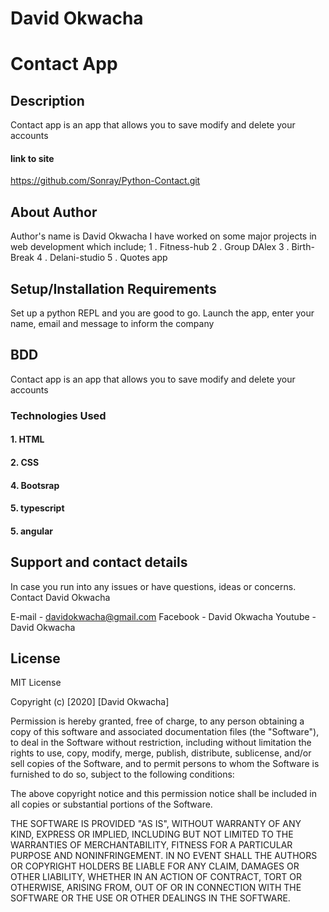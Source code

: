 # David Okwacha 

# Contact App

## Description
Contact app is an app that allows you to save modify and delete your accounts

#### link to site
https://github.com/Sonray/Python-Contact.git

## About Author
Author's name is David Okwacha
I have worked on some major projects in web development which include;
1 . Fitness-hub
2 . Group DAlex
3 . Birth-Break
4 . Delani-studio
5 . Quotes app

## Setup/Installation Requirements
Set up a python REPL and you are good to go. Launch the app, enter your name, email and 
message to inform the company

## BDD
Contact app is an app that allows you to save modify and delete your accounts

### Technologies Used
#### 1. HTML
#### 2. CSS
#### 4. Bootsrap
#### 5. typescript
#### 5. angular


## Support and contact details
In case you run into any issues or have questions, ideas or concerns. Contact David Okwacha

E-mail - davidokwacha@gmail.com
Facebook - David Okwacha
Youtube - David Okwacha

## License
MIT License

Copyright (c) [2020] [David Okwacha]

Permission is hereby granted, free of charge, to any person obtaining a copy of this software and associated documentation files (the "Software"), to deal in the Software without restriction, including without limitation the rights to use, copy, modify, merge, publish, distribute, sublicense, and/or sell copies of the Software, and to permit persons to whom the Software is furnished to do so, subject to the following conditions:

The above copyright notice and this permission notice shall be included in all copies or substantial portions of the Software.

THE SOFTWARE IS PROVIDED "AS IS", WITHOUT WARRANTY OF ANY KIND, EXPRESS OR IMPLIED, INCLUDING BUT NOT LIMITED TO THE WARRANTIES OF MERCHANTABILITY, FITNESS FOR A PARTICULAR PURPOSE AND NONINFRINGEMENT. IN NO EVENT SHALL THE AUTHORS OR COPYRIGHT HOLDERS BE LIABLE FOR ANY CLAIM, DAMAGES OR OTHER LIABILITY, WHETHER IN AN ACTION OF CONTRACT, TORT OR OTHERWISE, ARISING FROM, OUT OF OR IN CONNECTION WITH THE SOFTWARE OR THE USE OR OTHER DEALINGS IN THE SOFTWARE.